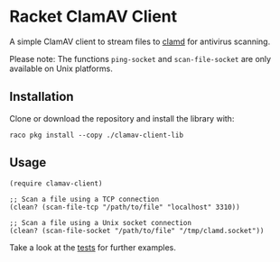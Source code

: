 # Racket ClamAV Client

A simple ClamAV client to stream files to [clamd](https://linux.die.net/man/8/clamd) for antivirus scanning.

Please note: The functions `ping-socket` and `scan-file-socket` are only available on Unix platforms.

## Installation

Clone or download the repository and install the library with:

```shell
raco pkg install --copy ./clamav-client-lib
```

## Usage

```racket
(require clamav-client)

;; Scan a file using a TCP connection
(clean? (scan-file-tcp "/path/to/file" "localhost" 3310))

;; Scan a file using a Unix socket connection
(clean? (scan-file-socket "/path/to/file" "/tmp/clamd.socket"))
```

Take a look at the [tests](clamav-client-test/clamav-client.rkt) for further examples.
